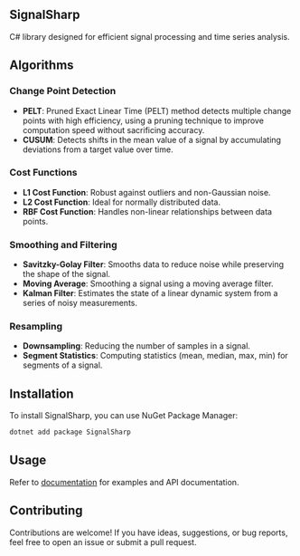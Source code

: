 ## SignalSharp

C# library designed for efficient signal processing and time series analysis. 

## Algorithms

### Change Point Detection
- **PELT**: Pruned Exact Linear Time (PELT) method detects multiple change points with high efficiency, using a pruning technique to improve computation speed without sacrificing accuracy.
- **CUSUM**: Detects shifts in the mean value of a signal by accumulating deviations from a target value over time.

### Cost Functions
- **L1 Cost Function**: Robust against outliers and non-Gaussian noise.
- **L2 Cost Function**: Ideal for normally distributed data.
- **RBF Cost Function**: Handles non-linear relationships between data points.

### Smoothing and Filtering
- **Savitzky-Golay Filter**: Smooths data to reduce noise while preserving the shape of the signal.
- **Moving Average**: Smoothing a signal using a moving average filter.
- **Kalman Filter**: Estimates the state of a linear dynamic system from a series of noisy measurements.

### Resampling
- **Downsampling**: Reducing the number of samples in a signal.
- **Segment Statistics**: Computing statistics (mean, median, max, min) for segments of a signal.

## Installation

To install SignalSharp, you can use NuGet Package Manager:

```sh
dotnet add package SignalSharp
```

## Usage

Refer to [documentation](https://emmorts.github.io/SignalSharp/) for examples and API documentation.

## Contributing

Contributions are welcome! If you have ideas, suggestions, or bug reports, feel free to open an issue or submit a pull request. 